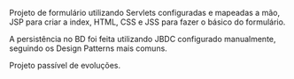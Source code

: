 Projeto de formulário utilizando Servlets configuradas e mapeadas a mão, JSP para criar a index, HTML, CSS e JSS para fazer o básico do formulário. 

A persistência no BD foi feita utilizando JBDC configurado manualmente, seguindo os Design Patterns mais comuns. 

Projeto passível de evoluções.
